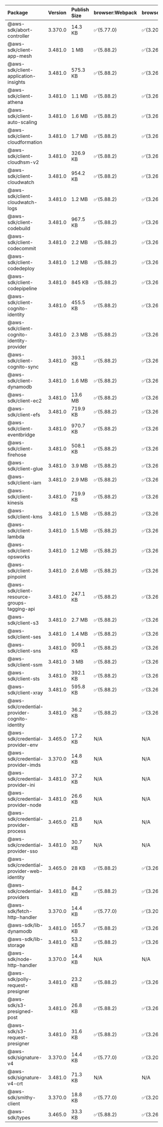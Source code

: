 | Package | Version | Publish Size | browser:Webpack | browser:Rollup | browser:EsBuild |
| :------ | :------ | :----------- | :------ | :----- | :------- |
|@aws-sdk/abort-controller|3.370.0|14.3 KB|✅(5.77.0)|✅(3.20.2)|✅(0.17.15)|
|@aws-sdk/client-app-mesh|3.481.0|1 MB|✅(5.88.2)|✅(3.26.3)|✅(0.18.15)|
|@aws-sdk/client-application-insights|3.481.0|575.3 KB|✅(5.88.2)|✅(3.26.3)|✅(0.18.15)|
|@aws-sdk/client-athena|3.481.0|1.1 MB|✅(5.88.2)|✅(3.26.3)|✅(0.18.15)|
|@aws-sdk/client-auto-scaling|3.481.0|1.6 MB|✅(5.88.2)|✅(3.26.3)|✅(0.18.15)|
|@aws-sdk/client-cloudformation|3.481.0|1.7 MB|✅(5.88.2)|✅(3.26.3)|✅(0.18.15)|
|@aws-sdk/client-cloudhsm-v2|3.481.0|326.9 KB|✅(5.88.2)|✅(3.26.3)|✅(0.18.15)|
|@aws-sdk/client-cloudwatch|3.481.0|954.2 KB|✅(5.88.2)|✅(3.26.3)|✅(0.18.15)|
|@aws-sdk/client-cloudwatch-logs|3.481.0|1.2 MB|✅(5.88.2)|✅(3.26.3)|✅(0.18.15)|
|@aws-sdk/client-codebuild|3.481.0|967.5 KB|✅(5.88.2)|✅(3.26.3)|✅(0.18.15)|
|@aws-sdk/client-codecommit|3.481.0|2.2 MB|✅(5.88.2)|✅(3.26.3)|✅(0.18.15)|
|@aws-sdk/client-codedeploy|3.481.0|1.2 MB|✅(5.88.2)|✅(3.26.3)|✅(0.18.15)|
|@aws-sdk/client-codepipeline|3.481.0|845 KB|✅(5.88.2)|✅(3.26.3)|✅(0.18.15)|
|@aws-sdk/client-cognito-identity|3.481.0|455.5 KB|✅(5.88.2)|✅(3.26.3)|✅(0.18.15)|
|@aws-sdk/client-cognito-identity-provider|3.481.0|2.3 MB|✅(5.88.2)|✅(3.26.3)|✅(0.18.15)|
|@aws-sdk/client-cognito-sync|3.481.0|393.1 KB|✅(5.88.2)|✅(3.26.3)|✅(0.18.15)|
|@aws-sdk/client-dynamodb|3.481.0|1.6 MB|✅(5.88.2)|✅(3.26.3)|✅(0.18.15)|
|@aws-sdk/client-ec2|3.481.0|13.6 MB|✅(5.88.2)|✅(3.26.3)|✅(0.18.15)|
|@aws-sdk/client-efs|3.481.0|719.9 KB|✅(5.88.2)|✅(3.26.3)|✅(0.18.15)|
|@aws-sdk/client-eventbridge|3.481.0|970.7 KB|✅(5.88.2)|✅(3.26.3)|✅(0.18.15)|
|@aws-sdk/client-firehose|3.481.0|508.1 KB|✅(5.88.2)|✅(3.26.3)|✅(0.18.15)|
|@aws-sdk/client-glue|3.481.0|3.9 MB|✅(5.88.2)|✅(3.26.3)|✅(0.18.15)|
|@aws-sdk/client-iam|3.481.0|2.9 MB|✅(5.88.2)|✅(3.26.3)|✅(0.18.15)|
|@aws-sdk/client-kinesis|3.481.0|719.9 KB|✅(5.88.2)|✅(3.26.3)|✅(0.18.15)|
|@aws-sdk/client-kms|3.481.0|1.5 MB|✅(5.88.2)|✅(3.26.3)|✅(0.18.15)|
|@aws-sdk/client-lambda|3.481.0|1.5 MB|✅(5.88.2)|✅(3.26.3)|✅(0.18.15)|
|@aws-sdk/client-opsworks|3.481.0|1.2 MB|✅(5.88.2)|✅(3.26.3)|✅(0.18.15)|
|@aws-sdk/client-pinpoint|3.481.0|2.6 MB|✅(5.88.2)|✅(3.26.3)|✅(0.18.15)|
|@aws-sdk/client-resource-groups-tagging-api|3.481.0|247.1 KB|✅(5.88.2)|✅(3.26.3)|✅(0.18.15)|
|@aws-sdk/client-s3|3.481.0|2.7 MB|✅(5.88.2)|✅(3.26.3)|✅(0.18.15)|
|@aws-sdk/client-ses|3.481.0|1.4 MB|✅(5.88.2)|✅(3.26.3)|✅(0.18.15)|
|@aws-sdk/client-sns|3.481.0|909.1 KB|✅(5.88.2)|✅(3.26.3)|✅(0.18.15)|
|@aws-sdk/client-ssm|3.481.0|3 MB|✅(5.88.2)|✅(3.26.3)|✅(0.18.15)|
|@aws-sdk/client-sts|3.481.0|392.1 KB|✅(5.88.2)|✅(3.26.3)|✅(0.18.15)|
|@aws-sdk/client-xray|3.481.0|595.8 KB|✅(5.88.2)|✅(3.26.3)|✅(0.18.15)|
|@aws-sdk/credential-provider-cognito-identity|3.481.0|36.2 KB|✅(5.88.2)|✅(3.26.3)|✅(0.18.15)|
|@aws-sdk/credential-provider-env|3.465.0|17.2 KB|N/A|N/A|N/A|
|@aws-sdk/credential-provider-imds|3.370.0|14.8 KB|N/A|N/A|N/A|
|@aws-sdk/credential-provider-ini|3.481.0|37.2 KB|N/A|N/A|N/A|
|@aws-sdk/credential-provider-node|3.481.0|26.6 KB|N/A|N/A|N/A|
|@aws-sdk/credential-provider-process|3.465.0|21.8 KB|N/A|N/A|N/A|
|@aws-sdk/credential-provider-sso|3.481.0|30.7 KB|N/A|N/A|N/A|
|@aws-sdk/credential-provider-web-identity|3.465.0|28 KB|✅(5.88.2)|✅(3.26.3)|✅(0.18.15)|
|@aws-sdk/credential-providers|3.481.0|84.2 KB|✅(5.88.2)|✅(3.26.3)|✅(0.18.15)|
|@aws-sdk/fetch-http-handler|3.370.0|14.4 KB|✅(5.77.0)|✅(3.20.2)|✅(0.17.15)|
|@aws-sdk/lib-dynamodb|3.481.0|165.7 KB|✅(5.88.2)|✅(3.26.3)|✅(0.18.15)|
|@aws-sdk/lib-storage|3.481.0|53.2 KB|✅(5.88.2)|✅(3.26.3)|✅(0.18.15)|
|@aws-sdk/node-http-handler|3.370.0|14.4 KB|N/A|N/A|N/A|
|@aws-sdk/polly-request-presigner|3.481.0|23.2 KB|✅(5.88.2)|✅(3.26.3)|✅(0.18.15)|
|@aws-sdk/s3-presigned-post|3.481.0|26.8 KB|✅(5.88.2)|✅(3.26.3)|✅(0.18.15)|
|@aws-sdk/s3-request-presigner|3.481.0|31.6 KB|✅(5.88.2)|✅(3.26.3)|✅(0.18.15)|
|@aws-sdk/signature-v4|3.370.0|14.4 KB|✅(5.77.0)|✅(3.20.2)|✅(0.17.15)|
|@aws-sdk/signature-v4-crt|3.481.0|71.3 KB|N/A|N/A|N/A|
|@aws-sdk/smithy-client|3.370.0|18.8 KB|✅(5.77.0)|✅(3.20.2)|✅(0.17.15)|
|@aws-sdk/types|3.465.0|33.3 KB|✅(5.88.2)|✅(3.26.3)|✅(0.18.15)|
